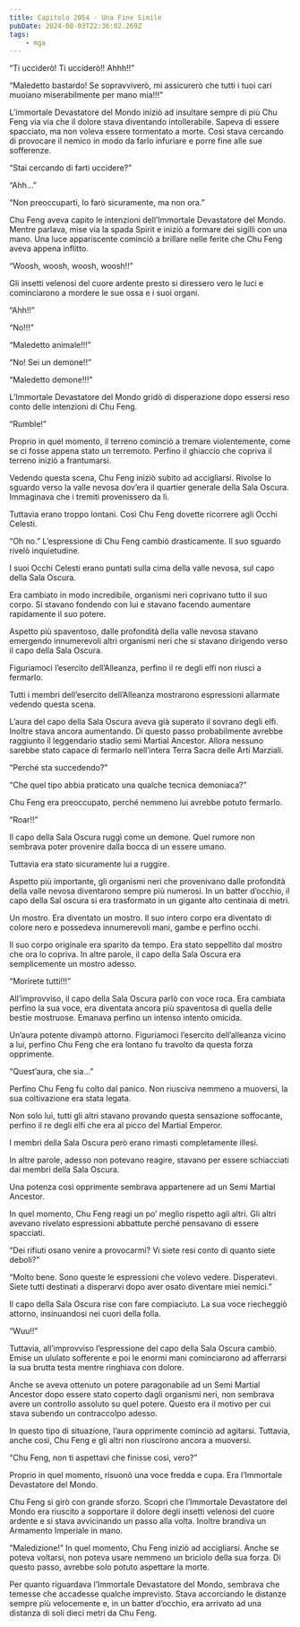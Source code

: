 ```yaml
---
title: Capitolo 2054 - Una Fine Simile
pubDate: 2024-08-03T22:36:02.269Z
tags:
    - mga
---
```



“Ti ucciderò! Ti ucciderò!! Ahhh!!”

“Maledetto bastardo! Se sopravviverò, mi assicurerò che tutti i tuoi cari muoiano miserabilmente per mano mia!!!”

L’immortale Devastatore del Mondo iniziò ad insultare sempre di più Chu Feng via via che il dolore stava diventando intollerabile. Sapeva di essere spacciato, ma non voleva essere tormentato a morte. Così stava cercando di provocare il nemico in modo da farlo infuriare e porre fine alle sue sofferenze.

“Stai cercando di farti uccidere?”

“Ahh…”

“Non preoccuparti, lo farò sicuramente, ma non ora.”

Chu Feng aveva capito le intenzioni dell’Immortale Devastatore del Mondo. Mentre parlava, mise via la spada Spirit e iniziò a formare dei sigilli con una mano. Una luce appariscente cominciò a brillare nelle ferite che Chu Feng aveva appena inflitto.

“Woosh, woosh, woosh, woosh!!”

Gli insetti velenosi del cuore ardente presto si diressero vero le luci e cominciarono a mordere le sue ossa e i suoi organi.

“Ahh!!”

“No!!!”

“Maledetto animale!!!”

“No! Sei un demone!!”

“Maledetto demone!!!”

L’Immortale Devastatore del Mondo gridò di disperazione dopo essersi reso conto delle intenzioni di Chu Feng.

“Rumble!”

Proprio in quel momento, il terreno cominciò a tremare violentemente, come se ci fosse appena stato un terremoto. Perfino il ghiaccio che copriva il terreno iniziò a frantumarsi.

Vedendo questa scena, Chu Feng iniziò subito ad accigliarsi. Rivolse lo sguardo verso la valle nevosa dov’era il quartier generale della Sala Oscura. Immaginava che i tremiti provenissero da lì.

Tuttavia erano troppo lontani. Così Chu Feng dovette ricorrere agli Occhi Celesti.

“Oh no.” L’espressione di Chu Feng cambiò drasticamente. Il suo sguardo rivelò inquietudine.

I suoi Occhi Celesti erano puntati sulla cima della valle nevosa, sul capo della Sala Oscura.

Era cambiato in modo incredibile, organismi neri coprivano tutto il suo corpo. Si stavano fondendo con lui e stavano facendo aumentare rapidamente il suo potere.

Aspetto più spaventoso, dalle profondità della valle nevosa stavano emergendo innumerevoli altri organismi neri che si stavano dirigendo verso il capo della Sala Oscura.

Figuriamoci l’esercito dell’Alleanza, perfino il re degli elfi non riuscì a fermarlo.

Tutti i membri dell’esercito dell’Alleanza mostrarono espressioni allarmate vedendo questa scena.

L’aura del capo della Sala Oscura aveva già superato il sovrano degli elfi. Inoltre stava ancora aumentando. Di questo passo probabilmente avrebbe raggiunto il leggendario stadio semi Martial Ancestor. Allora nessuno sarebbe stato capace di fermarlo nell’intera Terra Sacra delle Arti Marziali.

“Perché sta succedendo?”

“Che quel tipo abbia praticato una qualche tecnica demoniaca?”

Chu Feng era preoccupato, perché nemmeno lui avrebbe potuto fermarlo.

“Roar!!”

Il capo della Sala Oscura ruggì come un demone. Quel rumore non sembrava poter provenire dalla bocca di un essere umano.

Tuttavia era stato sicuramente lui a ruggire.

Aspetto più importante, gli organismi neri che provenivano dalle profondità della valle nevosa diventarono sempre più numerosi. In un batter d’occhio, il capo della Sal oscura si era trasformato in un gigante alto centinaia di metri.

Un mostro. Era diventato un mostro. Il suo intero corpo era diventato di colore nero e possedeva innumerevoli mani, gambe e perfino occhi.

Il suo corpo originale era sparito da tempo. Era stato seppellito dal mostro che ora lo copriva. In altre parole, il capo della Sala Oscura era semplicemente un mostro adesso.

“Morirete tutti!!!”

All’improvviso, il capo della Sala Oscura parlò con voce roca. Era cambiata perfino la sua voce, era diventata ancora più spaventosa di quella delle bestie mostruose. Emanava perfino un intenso intento omicida.

Un’aura potente divampò attorno. Figuriamoci l’esercito dell’alleanza vicino a lui, perfino Chu Feng che era lontano fu travolto da questa forza opprimente.

“Quest’aura, che sia…”

Perfino Chu Feng fu colto dal panico. Non riusciva nemmeno a muoversi, la sua coltivazione era stata legata.

Non solo lui, tutti gli altri stavano provando questa sensazione soffocante, perfino il re degli elfi che era al picco del Martial Emperor.

I membri della Sala Oscura però erano rimasti completamente illesi.

In altre parole, adesso non potevano reagire, stavano per essere schiacciati dai membri della Sala Oscura.

Una potenza così opprimente sembrava appartenere ad un Semi Martial Ancestor.

In quel momento, Chu Feng reagì un po’ meglio rispetto agli altri. Gli altri avevano rivelato espressioni abbattute perché pensavano di essere spacciati.

“Dei rifiuti osano venire a provocarmi? Vi siete resi conto di quanto siete deboli?”

“Molto bene. Sono queste le espressioni che volevo vedere. Disperatevi. Siete tutti destinati a disperarvi dopo aver osato diventare miei nemici.”

Il capo della Sala Oscura rise con fare compiaciuto. La sua voce riecheggiò attorno, insinuandosi nei cuori della folla.

“Wuu!!”

Tuttavia, all’improvviso l’espressione del capo della Sala Oscura cambiò. Emise un ululato sofferente e poi le enormi mani cominciarono ad afferrarsi la sua brutta testa mentre ringhiava con dolore.

Anche se aveva ottenuto un potere paragonabile ad un Semi Martial Ancestor dopo essere stato coperto dagli organismi neri, non sembrava avere un controllo assoluto su quel potere. Questo era il motivo per cui stava subendo un contraccolpo adesso.

In questo tipo di situazione, l’aura opprimente cominciò ad agitarsi. Tuttavia, anche così, Chu Feng e gli altri non riuscirono ancora a muoversi.

“Chu Feng, non ti aspettavi che finisse così, vero?”

Proprio in quel momento, risuonò una voce fredda e cupa. Era l’Immortale Devastatore del Mondo.

Chu Feng si girò con grande sforzo. Scoprì che l’Immortale Devastatore del Mondo era riuscito a sopportare il dolore degli insetti velenosi del cuore ardente e si stava avvicinando un passo alla volta. Inoltre brandiva un Armamento Imperiale in mano.

“Maledizione!” In quel momento, Chu Feng iniziò ad accigliarsi. Anche se poteva voltarsi, non poteva usare nemmeno un briciolo della sua forza. Di questo passo, avrebbe solo potuto aspettare la morte.

Per quanto riguardava l’Immortale Devastatore del Mondo, sembrava che temesse che accadesse qualche imprevisto. Stava accorciando le distanze sempre più velocemente e, in un batter d’occhio, era arrivato ad una distanza di soli dieci metri da Chu Feng.


